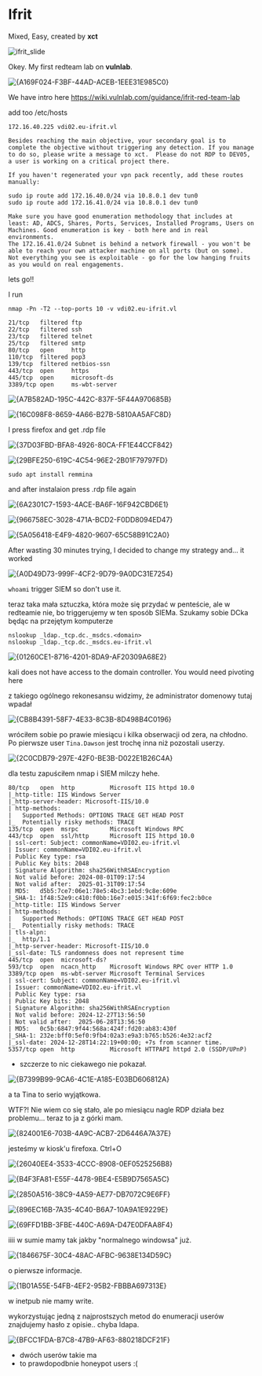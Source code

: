 # Ifrit
Mixed, Easy, created by **xct**

![ifrit_slide](https://github.com/user-attachments/assets/e26e203b-cc12-4d1b-9e36-84a0a07e24bf)

Okey. My first redteam lab on **vulnlab**.

![{A169F024-F3BF-44AD-ACEB-1EEE31E985C0}](https://github.com/user-attachments/assets/69c76728-ec10-462f-9a09-6371c5d2cd8c)

We have intro here https://wiki.vulnlab.com/guidance/ifrit-red-team-lab

add too /etc/hosts
```
172.16.40.225 vdi02.eu-ifrit.vl
```

```
Besides reaching the main objective, your secondary goal is to complete the objective without triggering any detection. If you manage to do so, please write a message to xct.  Please do not RDP to DEV05, a user is working on a critical project there.
```

```
If you haven't regenerated your vpn pack recently, add these routes manually:

sudo ip route add 172.16.40.0/24 via 10.8.0.1 dev tun0 
sudo ip route add 172.16.41.0/24 via 10.8.0.1 dev tun0
```

```
Make sure you have good enumeration methodology that includes at least: AD, ADCS, Shares, Ports, Services, Installed Programs, Users on Machines. Good enumeration is key - both here and in real environments.
The 172.16.41.0/24 Subnet is behind a network firewall - you won't be able to reach your own attacker machine on all ports (but on some).
Not everything you see is exploitable - go for the low hanging fruits as you would on real engagements.
```

lets go!!

I run
```
nmap -Pn -T2 --top-ports 10 -v vdi02.eu-ifrit.vl
```
```
21/tcp   filtered ftp
22/tcp   filtered ssh
23/tcp   filtered telnet
25/tcp   filtered smtp
80/tcp   open     http
110/tcp  filtered pop3
139/tcp  filtered netbios-ssn
443/tcp  open     https
445/tcp  open     microsoft-ds
3389/tcp open     ms-wbt-server
```

![{A7B582AD-195C-442C-837F-5F44A970685B}](https://github.com/user-attachments/assets/eb199779-1e11-46f0-b360-353e5ffd00d9)

![{16C098F8-8659-4A66-B27B-5810AA5AFC8D}](https://github.com/user-attachments/assets/2b974673-3884-46dc-9798-9e04c2dd2f08)

I press firefox and get .rdp file

![{37D03FBD-BFA8-4926-80CA-FF1E44CCF842}](https://github.com/user-attachments/assets/00d03eec-5eb0-436f-bf6f-0b572e340643)

![{29BFE250-619C-4C54-96E2-2B01F79797FD}](https://github.com/user-attachments/assets/2e601f42-aa64-46e8-9773-e1de9cef84a3)

```
sudo apt install remmina
```

and after instalaion press .rdp file again 

![{6A2301C7-1593-4ACE-BA6F-16F942CBD6E1}](https://github.com/user-attachments/assets/a73a3f73-dc07-4ed8-8b3b-6694abac852a)

![{966758EC-3028-471A-BCD2-F0DD8094ED47}](https://github.com/user-attachments/assets/66390bb4-46e9-40ac-9ced-ab41376e6a93)

![{5A056418-E4F9-4820-9607-65C58B91C2A0}](https://github.com/user-attachments/assets/cd225e67-43ab-4b4a-94d4-b68b200acfad)

After wasting 30 minutes trying, I decided to change my strategy and... it worked

![{A0D49D73-999F-4CF2-9D79-9A0DC31E7254}](https://github.com/user-attachments/assets/0eaf6f7c-20f8-4c79-873f-0a02a6a7ad5c)

`whoami` trigger SIEM so don't use it.

teraz taka mała sztuczka, która może się przydać w penteście, ale w redteamie nie, bo triggerujemy w ten sposób SIEMa. Szukamy sobie DCka będąc na przejętym komputerze
```
nslookup _ldap._tcp.dc._msdcs.<domain>
nslookup _ldap._tcp.dc._msdcs.eu-ifrit.vl
```

![{01260CE1-8716-4201-8DA9-AF20309A68E2}](https://github.com/user-attachments/assets/88c55092-4171-4451-a8c8-8316e0c80478)

kali does not have access to the domain controller. You would need pivoting here

z takiego ogólnego rekonesansu widzimy, że administrator domenowy tutaj wpadał

![{CB8B4391-58F7-4E33-8C3B-8D498B4C0196}](https://github.com/user-attachments/assets/cbdd6fa7-f4d4-4183-bdcc-18374a970ef6)

wróciłem sobie po prawie miesiącu i kilka obserwacji od zera, na chłodno.
Po pierwsze user `Tina.Dawson` jest trochę inna niż pozostali userzy.

![{2C0CDB79-297E-42F0-BE3B-D022E1B26C4A}](https://github.com/user-attachments/assets/c1cd6ede-a8f4-4934-a203-a4ebd7c0de1d)

dla testu zapuściłem nmap i SIEM milczy hehe.
```
80/tcp   open  http          Microsoft IIS httpd 10.0
|_http-title: IIS Windows Server
|_http-server-header: Microsoft-IIS/10.0
| http-methods: 
|   Supported Methods: OPTIONS TRACE GET HEAD POST
|_  Potentially risky methods: TRACE
135/tcp  open  msrpc         Microsoft Windows RPC
443/tcp  open  ssl/http      Microsoft IIS httpd 10.0
| ssl-cert: Subject: commonName=VDI02.eu-ifrit.vl
| Issuer: commonName=VDI02.eu-ifrit.vl
| Public Key type: rsa
| Public Key bits: 2048
| Signature Algorithm: sha256WithRSAEncryption
| Not valid before: 2024-08-01T09:17:54
| Not valid after:  2025-01-31T09:17:54
| MD5:   d5b5:7ce7:06e1:78e5:4bc3:1ebd:9c8e:609e
|_SHA-1: 1f48:52e9:c410:f0bb:16e7:e015:341f:6f69:fec2:b0ce
|_http-title: IIS Windows Server
| http-methods: 
|   Supported Methods: OPTIONS TRACE GET HEAD POST
|_  Potentially risky methods: TRACE
| tls-alpn: 
|_  http/1.1
|_http-server-header: Microsoft-IIS/10.0
|_ssl-date: TLS randomness does not represent time
445/tcp  open  microsoft-ds?
593/tcp  open  ncacn_http    Microsoft Windows RPC over HTTP 1.0
3389/tcp open  ms-wbt-server Microsoft Terminal Services
| ssl-cert: Subject: commonName=VDI02.eu-ifrit.vl
| Issuer: commonName=VDI02.eu-ifrit.vl
| Public Key type: rsa
| Public Key bits: 2048
| Signature Algorithm: sha256WithRSAEncryption
| Not valid before: 2024-12-27T13:56:50
| Not valid after:  2025-06-28T13:56:50
| MD5:   0c5b:6847:9f44:568a:424f:fd20:ab83:430f
|_SHA-1: 232e:bff0:5ef0:9fb4:02a3:e9a3:b765:b526:4e32:acf2
|_ssl-date: 2024-12-28T14:22:19+00:00; +7s from scanner time.
5357/tcp open  http          Microsoft HTTPAPI httpd 2.0 (SSDP/UPnP)
```
- szczerze to nic ciekawego nie pokazał.

![{B7399B99-9CA6-4C1E-A185-E03BD606812A}](https://github.com/user-attachments/assets/838559b3-8b04-41d1-ae98-8abca240c1a2)

a ta Tina to serio wyjątkowa.

WTF?! Nie wiem co się stało, ale po miesiącu nagle RDP działa bez problemu... teraz to ja z górki mam.

![{824001E6-703B-4A9C-ACB7-2D6446A7A37E}](https://github.com/user-attachments/assets/98700c6f-b6e6-444f-aa3b-397bb3e26826)

jesteśmy w kiosk'u firefoxa.
Ctrl+O

![{26040EE4-3533-4CCC-8908-0EF0525256B8}](https://github.com/user-attachments/assets/0b0300da-e9af-4a26-bb34-40e368420f8b)

![{B4F3FA81-E55F-4478-9BE4-E5B9D7565A5C}](https://github.com/user-attachments/assets/a2d31840-f9e7-43cc-9f2a-5f5e5b5ec172)

![{2850A516-38C9-4A59-AE77-DB7072C9E6FF}](https://github.com/user-attachments/assets/685042a7-e26d-4566-a256-b064fd272de4)

![{896EC16B-7A35-4C40-B6A7-10A9A1E9229E}](https://github.com/user-attachments/assets/c608ba63-54e1-4d10-a060-bfb5a7d587f9)

![{69FFD1BB-3FBE-440C-A69A-D47E0DFAA8F4}](https://github.com/user-attachments/assets/27a5beba-e997-4c04-805b-edc5123b4945)


iiii w sumie mamy tak jakby "normalnego windowsa" już.

![{1846675F-30C4-48AC-AFBC-9638E134D59C}](https://github.com/user-attachments/assets/5d7e0fd4-9a64-4c71-985a-2efd4669ac8e)

o pierwsze informacje.

![{1B01A55E-54FB-4EF2-95B2-FBBBA697313E}](https://github.com/user-attachments/assets/b6172f3c-12d6-4a7d-beb6-862b311ed726)

w inetpub nie mamy write.

wykorzystując jedną z najprostszych metod do enumeracji userów znajdujemy hasło z opisie.. chyba ldapa.

![{BFCC1FDA-B7C8-47B9-AF63-880218DCF21F}](https://github.com/user-attachments/assets/c791ed37-b57e-4303-a4cb-4edbe5c3d9f8)

- dwóch userów takie ma
- to prawdopodbnie honeypot users :(



